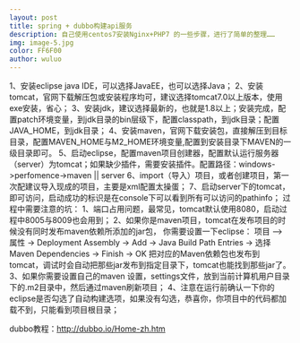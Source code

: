 ```yaml
---
layout: post
title: spring + dubbo构建api服务
description: 自己使用centos7安装Nginx+PHP7 的一些步骤，进行了简单的整理…… 
img: image-5.jpg
color: FF6F00
author: wuluo
---
```


1、安装eclipse java IDE，可以选择JavaEE，也可以选择Java；
2、安装tomcat，官网下载解压包或安装程序均可，建议选择tomcat7.0以上版本，使用exe安装，省心；
3、安装jdk，建议选择最新的，也就是1.8以上；安装完成，配置patch环境变量，到jdk目录的bin层级下，配置classpath，到jdk目录；配置JAVA_HOME，到jdk目录；
4、安装maven，官网下载安装包，直接解压到目标目录，配置MAVEN_HOME与M2_HOME环境变量,配置到安装目录下MAVEN的一级目录即可。
5、启动eclipse，配置maven项目创建器，配置默认运行服务器（server）为tomcat；如果缺少插件，需要安装插件。配置路径：windows->perfomence->maven || server
6、import（导入）项目，或者创建项目，第一次配建议导入现成的项目，主要是xml配置太操蛋；
7、启动server下的tomcat，即可访问，启动成功的标识是在console下可以看到所有可以访问的pathinfo；
过程中需要注意的坑：
1、端口占用问题，最常见，tomcat默认使用8080，启动过程中8005与8009也会用到；
2、如果你是maven项目，tomcat在发布项目的时候没有同时发布maven依赖所添加的jar包，
你需要设置一下eclipse：
项目 —> 属性 -> Deployment Assembly -> Add -> Java Build Path Entries -> 选择Maven Dependencies -> Finish -> OK
把对应的Maven依赖包也发布到tomcat，调试时会自动把那些jar发布到指定目录下，tomcat也能找到那些jar了。
3、如果你需要设置自己的maven 设置，settings文件，放到当前计算机用户目录下的.m2目录中，然后通过maven刷新项目；
4、注意在运行前确认一下你的eclipse是否勾选了自动构建选项，如果没有勾选，恭喜你，你项目中的代码都加载不到，只能看到项目根目录；

dubbo教程：http://dubbo.io/Home-zh.htm





